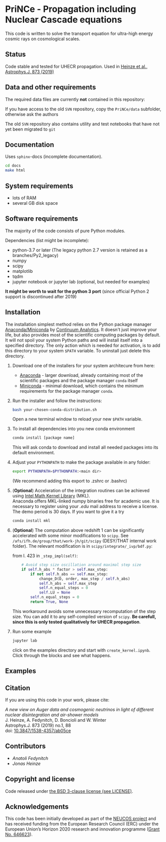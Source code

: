 # PriNCe - **Pr**opagation **i**ncluding **N**uclear **C**ascade **e**quations

This code is written to solve the transport equation for ultra-high energy cosmic rays on cosmological scales.  

## Status

Code stable and tested for UHECR propagation. Used in [Heinze et al., Astrophys.J. 873 (2019)](https://doi.org/10.3847/1538-4357/ab05ce)

## Data and other requirements

The required data files are currently **not** contained in this repository:

If you have access to the old `SVN` repository, copy the `PriNCe/data` subfolder, otherwise ask the authors

The old `SVN` repository also contains utility and test notebooks that have not yet been migrated to `git`

## Documentation

Uses `sphinx`-docs (incomplete documentation).

```bash
cd docs
make html
```

## System requirements

- lots of RAM
- several GB disk space

## Software requirements

The majority of the code consists of pure Python modules.

Dependencies (list might be incomplete):

- python-3.7 or later (The legacy python 2.7 version is retained as a branches/Py2_legacy)
- numpy
- scipy
- matplotlib
- tqdm
- jupyter notebook or jupyter lab (optional, but needed for examples)

**It might be worth to wait for the python 3 port** (since official Python 2 support is discontinued after 2019)

## Installation

The installation simplest method relies on the Python package manager [Anaconda/Miniconda](https://store.continuum.io/cshop/anaconda/) by [Continuum Analytics](http://www.continuum.io). It doesn't just improve your life, but also provides most of the scientific computing packages by default. It will not spoil your system Python paths and will install itself into a specified directory. The only action which is needed for activation, is to add this directory to your system `$PATH` variable. To uninstall just delete this directory.

1. Download one of the installers for your system architecure from here:

   - [Anaconda](http://continuum.io/downloads) - larger download, already containing most of the scientific packages and the package manager `conda` itself
   - [Miniconda](http://conda.pydata.org/miniconda.html) - minimal download, which contains the minimum requirements for the package manager `conda`.

2. Run the installer and follow the instructions:

    ```bash
    bash your-chosen-conda-distribution.sh
    ```

    Open a new terminal window to reload your new `$PATH` variable.

3. To install all dependencies into you new conda environment

    ```bash
    conda install [package name]
    ```

    This will ask conda to download and install all needed packages into its default environment.

4. Adjust your `PYTHONPATH` to make the package available in any folder:

    ```bash
    export PYTHONPATH=$PYTHONPATH:<main dir>
    ```

    (We recommend adding this export to .zshrc or .bashrc)

5. (**Optional**) Acceleration of the integration routines can be achieved using [Intel Math Kernel Library](https://software.intel.com/en-us/intel-mkl) (MKL).  
Anaconda offers MKL-linked numpy binaries free for academic use. It is necessary to register using your *.edu* mail address to receive a license. The demo period is 30 days. If you want to give it a try

    ```bash
    conda install mkl
    ```

6. (**Optional**) The computation above redshift 1 can be significantly accelerated with some minor modifications to `scipy`. See `/afs/ifh.de/group/that/work-jh/git/scipy` (DESY/THAT internal work folder). The relevant modification is in `scipy/integrate/_ivp/bdf.py`:

    from l. 423 in `_step_impl(self)`:  

    ```python
        # Avoid step size oscillation around maximal step size
        if self.h_abs * factor > self.max_step:
            if not self.h_abs == self.max_step:
                change_D(D, order, max_step / self.h_abs)
                self.h_abs = self.max_step
                self.n_equal_steps = 0
                self.LU = None
            self.n_equal_steps = 0
            return True, None
    ```

    This workaround avoids some unnecessary recomputation of the step size. You can add it to any self-compiled version of `scipy`. **Be carefull, since this is only tested qualitatively for UHECR propagation**.

7. Run some example

    ```bash
    jupyter lab
    ```

    click on the examples directory and start with `create_kernel.ipynb`. Click through the blocks and see what happens.

## Examples

## Citation

If you are using this code in your work, please cite:

*A new view on Auger data and cosmogenic neutrinos in light of different nuclear disintegration and air-shower models*  
J. Heinze, A. Fedynitch, D. Boncioli and W. Winter  
Astrophys.J. 873 (2019) no.1, 88  
doi: [10.3847/1538-4357/ab05ce](https://doi.org/10.3847/1538-4357/ab05ce)

## Contributors

- *Anatoli Fedynitch*
- *Jonas Heinze*

## Copyright and license

Code released under [the BSD 3-clause license (see LICENSE)](LICENSE).

## Acknowledgements

This code has been initially developed as part of the [NEUCOS project](https://astro.desy.de/theory/neucos/index_eng.html) and has received funding from the European Research Council (ERC) under the European Union’s Horizon 2020 research and innovation programme ([Grant No. 646623](https://cordis.europa.eu/project/id/646623)).
